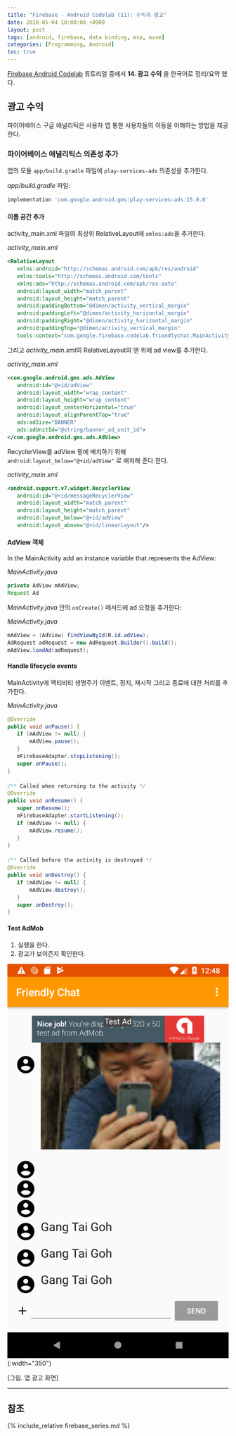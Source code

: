 ```yaml
---
title: "Firebase - Android Codelab (11): 수익과 광고"
date: 2018-05-04 10:00:00 +0900
layout: post
tags: [android, firebase, data binding, mvp, mvvm]
categories: [Programming, Android]
toc: true
---
```


[Firebase Android Codelab](https://codelabs.developers.google.com/codelabs/firebase-android/) 튜토리얼 중에서 **14. 광고 수익** 을 한국어로 정리/요약 했다. 


## 광고 수익

파이어베이스 구글 애널리틱은 사용자 앱 통한 사용자들의 이동을 이해하는 방법을 제공한다.


### 파이어베이스 애널리틱스 의존성 추가

앱의 모듈 `app/build.gradle` 파일에 `play-services-ads` 의존성을 추가한다.

*app/build.gradle* 파일:

```gradle
implementation 'com.google.android.gms:play-services-ads:15.0.0'
```


#### 이름 공간 추가

activity_main.xml 파일의 최상위 RelativeLayout에 `xmlns:ads`을 추가한다.

*activity_main.xml* 

```xml
<RelativeLayout
   xmlns:android="http://schemas.android.com/apk/res/android"
   xmlns:tools="http://schemas.android.com/tools"
   xmlns:ads="http://schemas.android.com/apk/res-auto"
   android:layout_width="match_parent"
   android:layout_height="match_parent"
   android:paddingBottom="@dimen/activity_vertical_margin"
   android:paddingLeft="@dimen/activity_horizontal_margin"
   android:paddingRight="@dimen/activity_horizontal_margin"
   android:paddingTop="@dimen/activity_vertical_margin"
   tools:context="com.google.firebase.codelab.friendlychat.MainActivity">
```

그리고 *activity_main.xml*의 RelativeLayout의 맨 위에 ad view를 추가한다.

*activity_main.xml*

```xml
<com.google.android.gms.ads.AdView
   android:id="@+id/adView"
   android:layout_width="wrap_content"
   android:layout_height="wrap_content"
   android:layout_centerHorizontal="true"
   android:layout_alignParentTop="true"
   ads:adSize="BANNER"
   ads:adUnitId="@string/banner_ad_unit_id">
</com.google.android.gms.ads.AdView>
```

RecyclerView를 adView 밑에 배치하기 위해 `android:layout_below="@+id/adView"` 로 배치해 준다.한다.

*activity_main.xml*

```xml
<android.support.v7.widget.RecyclerView
   android:id="@+id/messageRecyclerView"
   android:layout_width="match_parent"
   android:layout_height="match_parent"
   android:layout_below="@+id/adView"
   android:layout_above="@+id/linearLayout"/>
```


#### AdView 객체

In the MainActivity add an instance variable that represents the AdView:

*MainActivity.java*

```java
private AdView mAdView;
Request Ad
```

*MainActivity.java* 안의 `onCreate()` 메서드에 ad 요청을 추가한다:

*MainActivity.java*

```java
mAdView = (AdView) findViewById(R.id.adView);
AdRequest adRequest = new AdRequest.Builder().build();
mAdView.loadAd(adRequest);
```


#### Handle lifecycle events

MainActivity에 액티비티 생명주기 이벤트, 정지, 재시작 그리고 종료에 대한 처리를 추가한다.


*MainActivity.java*

```java
@Override
public void onPause() {
   if (mAdView != null) {
       mAdView.pause();
   }
   mFirebaseAdapter.stopListening();
   super.onPause();
}

/** Called when returning to the activity */
@Override
public void onResume() {
   super.onResume();
   mFirebaseAdapter.startListening();
   if (mAdView != null) {
       mAdView.resume();
   }
}

/** Called before the activity is destroyed */
@Override
public void onDestroy() {
   if (mAdView != null) {
       mAdView.destroy();
   }
   super.onDestroy();
}
```


#### Test AdMob

1. 실행을 한다.
2. 광고가 보이즌지 확인한다.

![](/images/google/firebase-adview.png){:width="350"}
<figcaption>[그림. 앱 광고 화면]</figcaption>



---

## 참조

{% include_relative firebase_series.md %}

